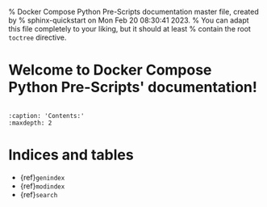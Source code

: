 % Docker Compose Python Pre-Scripts documentation master file, created by
% sphinx-quickstart on Mon Feb 20 08:30:41 2023.
% You can adapt this file completely to your liking, but it should at least
% contain the root `toctree` directive.

# Welcome to Docker Compose Python Pre-Scripts' documentation!

```{include} ../../README.md
```

```{toctree}
:caption: 'Contents:'
:maxdepth: 2
```

# Indices and tables

- {ref}`genindex`
- {ref}`modindex`
- {ref}`search`
